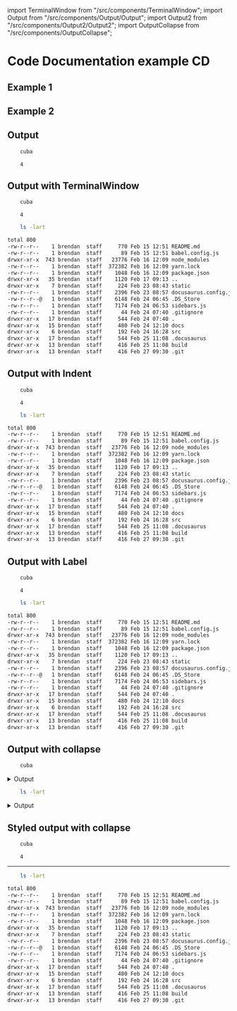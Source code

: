 import TerminalWindow from "/src/components/TerminalWindow";
import Output from "/src/components/Output/Output";
import Output2 from "/src/components/Output2/Output2";
import OutputCollapse from "/src/components/OutputCollapse";

# Code Documentation example CD

## Example 1

<DocSection type="class" name="Run" module="metaflow.client.core" link="metaflow/client/core.py#L1512">
    <SigArgSection>
        <SigArg name="pathspec" default="None" />
        <SigArg name="attempt" default="None" />
        <SigArg name="_object" default="None" />
        <SigArg name="_parent" default="None" />
        <SigArg name="_namespace_check" default="True" />
    </SigArgSection>
    <Description summary="A Run represents an execution of a Flow"
        extended_summary="As such, it contains all Steps associated with the flow." />
    <ParamSection name="Attributes">
        <Parameter name="data" type="MetaflowData" desc="Container of all data artifacts produced by this run" />
        <Parameter name="successful" type="boolean" desc="True if the run successfully completed" />
        <Parameter name="finished" type="boolean" desc="True if the run completed" />
        <Parameter name="finished_at" type="datetime" desc="Time this run finished" />
        <Parameter name="code" type="MetaflowCode" desc="Code package for this run (if present)" />
        <Parameter name="end_task" type="Task" desc="Task for the end step (if it is present already)" />
    </ParamSection>
</DocSection>

## Example 2

<DocSection type="class" name="FlowSpec" module="metaflow.flowspec" link="metaflow/flowspec.py#L48">
<SigArgSection>
<SigArg name="use_cli" default="True" />
</SigArgSection>
<Description summary="Main class from which all Flows should inherit." />
<ParamSection name="Attributes">
	<Parameter name="script_name" />
	<Parameter name="index" />
	<Parameter name="input" />
</ParamSection>
</DocSection>

## Output

```bash
    cuba
```

```
    4
```

## Output with TerminalWindow

```bash
    cuba
```

<TerminalWindow>

```
    4
```

</TerminalWindow>

```bash
    ls -lart
```

<TerminalWindow>

```bash
total 800
-rw-r--r--    1 brendan  staff     770 Feb 15 12:51 README.md
-rw-r--r--    1 brendan  staff      89 Feb 15 12:51 babel.config.js
drwxr-xr-x  743 brendan  staff   23776 Feb 16 12:09 node_modules
-rw-r--r--    1 brendan  staff  372382 Feb 16 12:09 yarn.lock
-rw-r--r--    1 brendan  staff    1048 Feb 16 12:09 package.json
drwxr-xr-x   35 brendan  staff    1120 Feb 17 09:13 ..
drwxr-xr-x    7 brendan  staff     224 Feb 23 08:43 static
-rw-r--r--    1 brendan  staff    2396 Feb 23 08:57 docusaurus.config.js
-rw-r--r--@   1 brendan  staff    6148 Feb 24 06:45 .DS_Store
-rw-r--r--    1 brendan  staff    7174 Feb 24 06:53 sidebars.js
-rw-r--r--    1 brendan  staff      44 Feb 24 07:40 .gitignore
drwxr-xr-x   17 brendan  staff     544 Feb 24 07:40 .
drwxr-xr-x   15 brendan  staff     480 Feb 24 12:10 docs
drwxr-xr-x    6 brendan  staff     192 Feb 24 16:28 src
drwxr-xr-x   17 brendan  staff     544 Feb 25 11:08 .docusaurus
drwxr-xr-x   13 brendan  staff     416 Feb 25 11:08 build
drwxr-xr-x   13 brendan  staff     416 Feb 27 09:30 .git
```

</TerminalWindow>

## Output with Indent

```bash
    cuba
```

<Output>

```
    4
```

</Output>

```bash
    ls -lart
```

<Output>

```bash
total 800
-rw-r--r--    1 brendan  staff     770 Feb 15 12:51 README.md
-rw-r--r--    1 brendan  staff      89 Feb 15 12:51 babel.config.js
drwxr-xr-x  743 brendan  staff   23776 Feb 16 12:09 node_modules
-rw-r--r--    1 brendan  staff  372382 Feb 16 12:09 yarn.lock
-rw-r--r--    1 brendan  staff    1048 Feb 16 12:09 package.json
drwxr-xr-x   35 brendan  staff    1120 Feb 17 09:13 ..
drwxr-xr-x    7 brendan  staff     224 Feb 23 08:43 static
-rw-r--r--    1 brendan  staff    2396 Feb 23 08:57 docusaurus.config.js
-rw-r--r--@   1 brendan  staff    6148 Feb 24 06:45 .DS_Store
-rw-r--r--    1 brendan  staff    7174 Feb 24 06:53 sidebars.js
-rw-r--r--    1 brendan  staff      44 Feb 24 07:40 .gitignore
drwxr-xr-x   17 brendan  staff     544 Feb 24 07:40 .
drwxr-xr-x   15 brendan  staff     480 Feb 24 12:10 docs
drwxr-xr-x    6 brendan  staff     192 Feb 24 16:28 src
drwxr-xr-x   17 brendan  staff     544 Feb 25 11:08 .docusaurus
drwxr-xr-x   13 brendan  staff     416 Feb 25 11:08 build
drwxr-xr-x   13 brendan  staff     416 Feb 27 09:30 .git
```

</Output>

## Output with Label

```bash
    cuba
```

<Output2>

```
    4
```

</Output2>

```bash
    ls -lart
```

<Output2>

```bash
total 800
-rw-r--r--    1 brendan  staff     770 Feb 15 12:51 README.md
-rw-r--r--    1 brendan  staff      89 Feb 15 12:51 babel.config.js
drwxr-xr-x  743 brendan  staff   23776 Feb 16 12:09 node_modules
-rw-r--r--    1 brendan  staff  372382 Feb 16 12:09 yarn.lock
-rw-r--r--    1 brendan  staff    1048 Feb 16 12:09 package.json
drwxr-xr-x   35 brendan  staff    1120 Feb 17 09:13 ..
drwxr-xr-x    7 brendan  staff     224 Feb 23 08:43 static
-rw-r--r--    1 brendan  staff    2396 Feb 23 08:57 docusaurus.config.js
-rw-r--r--@   1 brendan  staff    6148 Feb 24 06:45 .DS_Store
-rw-r--r--    1 brendan  staff    7174 Feb 24 06:53 sidebars.js
-rw-r--r--    1 brendan  staff      44 Feb 24 07:40 .gitignore
drwxr-xr-x   17 brendan  staff     544 Feb 24 07:40 .
drwxr-xr-x   15 brendan  staff     480 Feb 24 12:10 docs
drwxr-xr-x    6 brendan  staff     192 Feb 24 16:28 src
drwxr-xr-x   17 brendan  staff     544 Feb 25 11:08 .docusaurus
drwxr-xr-x   13 brendan  staff     416 Feb 25 11:08 build
drwxr-xr-x   13 brendan  staff     416 Feb 27 09:30 .git
```

</Output2>

## Output with collapse

```bash
    cuba
```

<details>
<summary>Output</summary>

```
    4
```

</details>

```bash
    ls -lart
```

<details>
<summary>Output</summary>

```bash
total 800
-rw-r--r--    1 brendan  staff     770 Feb 15 12:51 README.md
-rw-r--r--    1 brendan  staff      89 Feb 15 12:51 babel.config.js
drwxr-xr-x  743 brendan  staff   23776 Feb 16 12:09 node_modules
-rw-r--r--    1 brendan  staff  372382 Feb 16 12:09 yarn.lock
-rw-r--r--    1 brendan  staff    1048 Feb 16 12:09 package.json
drwxr-xr-x   35 brendan  staff    1120 Feb 17 09:13 ..
drwxr-xr-x    7 brendan  staff     224 Feb 23 08:43 static
-rw-r--r--    1 brendan  staff    2396 Feb 23 08:57 docusaurus.config.js
-rw-r--r--@   1 brendan  staff    6148 Feb 24 06:45 .DS_Store
-rw-r--r--    1 brendan  staff    7174 Feb 24 06:53 sidebars.js
-rw-r--r--    1 brendan  staff      44 Feb 24 07:40 .gitignore
drwxr-xr-x   17 brendan  staff     544 Feb 24 07:40 .
drwxr-xr-x   15 brendan  staff     480 Feb 24 12:10 docs
drwxr-xr-x    6 brendan  staff     192 Feb 24 16:28 src
drwxr-xr-x   17 brendan  staff     544 Feb 25 11:08 .docusaurus
drwxr-xr-x   13 brendan  staff     416 Feb 25 11:08 build
drwxr-xr-x   13 brendan  staff     416 Feb 27 09:30 .git
```

</details>

## Styled output with collapse

```bash
    cuba
```

<OutputCollapse summary="Output">

```
    4
```

</OutputCollapse>

---

```bash
    ls -lart
```

<OutputCollapse summary="Output">

```bash
total 800
-rw-r--r--    1 brendan  staff     770 Feb 15 12:51 README.md
-rw-r--r--    1 brendan  staff      89 Feb 15 12:51 babel.config.js
drwxr-xr-x  743 brendan  staff   23776 Feb 16 12:09 node_modules
-rw-r--r--    1 brendan  staff  372382 Feb 16 12:09 yarn.lock
-rw-r--r--    1 brendan  staff    1048 Feb 16 12:09 package.json
drwxr-xr-x   35 brendan  staff    1120 Feb 17 09:13 ..
drwxr-xr-x    7 brendan  staff     224 Feb 23 08:43 static
-rw-r--r--    1 brendan  staff    2396 Feb 23 08:57 docusaurus.config.js
-rw-r--r--@   1 brendan  staff    6148 Feb 24 06:45 .DS_Store
-rw-r--r--    1 brendan  staff    7174 Feb 24 06:53 sidebars.js
-rw-r--r--    1 brendan  staff      44 Feb 24 07:40 .gitignore
drwxr-xr-x   17 brendan  staff     544 Feb 24 07:40 .
drwxr-xr-x   15 brendan  staff     480 Feb 24 12:10 docs
drwxr-xr-x    6 brendan  staff     192 Feb 24 16:28 src
drwxr-xr-x   17 brendan  staff     544 Feb 25 11:08 .docusaurus
drwxr-xr-x   13 brendan  staff     416 Feb 25 11:08 build
drwxr-xr-x   13 brendan  staff     416 Feb 27 09:30 .git
```

</OutputCollapse>
